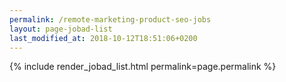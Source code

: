 ```yaml
---
permalink: /remote-marketing-product-seo-jobs
layout: page-jobad-list
last_modified_at: 2018-10-12T18:51:06+0200
---
```

{% include render_jobad_list.html permalink=page.permalink %}
